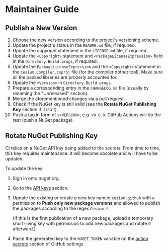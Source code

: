 <!--
SPDX-FileCopyrightText: 2024-2025 Friedrich von Never <friedrich@fornever.me>

SPDX-License-Identifier: MIT
-->

Maintainer Guide
================

Publish a New Version
---------------------
1. Choose the new version according to the project's versioning scheme.
2. Update the project's status in the `README.md` file, if required.
3. Update the copyright statement in the `LICENSE.md` file, if required.
4. Update the `<Copyright>` statement and `<PackageLicenseExpression>` field in the `Directory.Build.props`, if required.
5. Update the `PackageLicenseExpression` and the `<Copyright>` statement in the `Cesium.Compiler.csproj` file (for the compiler dotnet tool). Make sure all the packed libraries are properly accounted for.
6. Update the `<Version>` in `Directory.Build.props`.
7. Prepare a corresponding entry in the `CHANGELOG.md` file (usually by renaming the "Unreleased" section).
8. Merge the aforementioned changes via a pull request.
9. Check if the NuGet key is still valid (see the **Rotate NuGet Publishing Key** section if it isn't).
10. Push a tag in form of `v<VERSION>`, e.g. `v0.0.0`. GitHub Actions will do the rest (push a NuGet package).

Rotate NuGet Publishing Key
---------------------------
CI relies on a NuGet API key being added to the secrets. From time to time, this key requires maintenance: it will become obsolete and will have to be updated.

To update the key:

1. Sign in onto nuget.org.
2. Go to the [API keys][nuget.api-keys] section.
3. Update the existing or create a new key named `cesium.github` with a permission to **Push only new package versions** and allowed to publish the packages according to the regex `Cesium.*`.

   (If this is the first publication of a new package, upload a temporary short-living key with permission to add new packages and rotate it afterward.)
4. Paste the generated key to the `NUGET_TOKEN` variable on the [action secrets][github.secrets] section of GitHub settings.

[github.secrets]: https://github.com/ForNeVeR/Cesium/settings/secrets/actions
[nuget.api-keys]: https://www.nuget.org/account/apikeys
